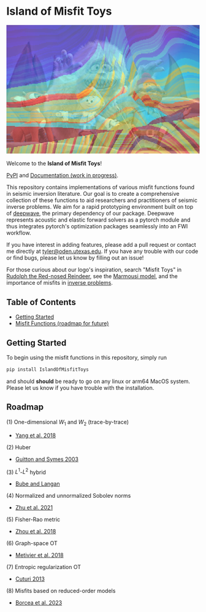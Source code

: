 # Island of Misfit Toys

![Island of Misfit Toys Banner](IslandOfMisfitToys.jpg)

Welcome to the **Island of Misfit Toys**! 

[PyPI](https://pypi.org/project/IslandOfMisfitToys/) and [Documentation (work in progress)](https://islandofmisfittoys.readthedocs.io/en/latest/index.html). 

This repository contains implementations of various misfit functions found in seismic inversion literature. 
Our goal is to create a comprehensive collection of these functions to aid researchers and practitioners of seismic inverse problems.
We aim for a rapid prototyping environment built on top of [deepwave](https://ausargeo.com/deepwave/), the primary dependency of our package. 
Deepwave represents acoustic and elastic forward solvers as a pytorch module and thus integrates pytorch's optimization packages seamlessly into an FWI workflow.

If you have interest in adding features, please add a pull request or contact me directly at tyler@oden.utexas.edu. If you have any trouble with our code or find bugs, please let us know by filling out an issue!

For those curious about our logo's inspiration, search "Misfit Toys" in [Rudolph the Red-nosed Reindeer](https://en.wikipedia.org/wiki/Rudolph_the_Red-Nosed_Reindeer_(TV_special)), see the [Marmousi model](https://en.wikipedia.org/wiki/Marmousi_model), and the importance of misfits in [inverse problems](https://en.wikipedia.org/wiki/Inverse_problem#General_statement_of_the_inverse_problem).

## Table of Contents

- [Getting Started](#getting-started)
- [Misfit Functions (roadmap for future)](#roadmap)

## Getting Started

To begin using the misfit functions in this repository, simply run

```bash
pip install IslandOfMisfitToys
```

and should **should** be ready to go on any linux or arm64 MacOS system. Please let us know if you have trouble with the installation.

## Roadmap

(1) One-dimensional $W_1$ and $W_2$ (trace-by-trace) 
  - [Yang et al. 2018](https://scholar.google.com/scholar?hl=en&as_sdt=0%2C44&q=Application+of+optimal+transport+and+the+quadratic+Wasserstein+metric+to+full-waveform+inversion&btnG=)

(2) Huber
  - [Guitton and Symes 2003](https://scholar.google.com/scholar?hl=en&as_sdt=0%2C44&q=Guitton%2C+A.%2C+and+W.+W.+Symes%2C+2003%2C+Robust+inversion+of+seismic+data+using+the+Huber+norm%3A+Geophysics&btnG=)

(3) $L^1$-$L^2$ hybrid
  - [Bube and Langan](https://scholar.google.com/scholar?hl=en&as_sdt=0%2C44&q=Hybrid+l1%E2%88%95l2+minimization+with+applications+to+tomography&btnG=)

(4) Normalized and unnormalized Sobolev norms

  - [Zhu et al. 2021](https://scholar.google.com/scholar?hl=en&as_sdt=0%2C44&q=Implicit+regularization+effects+of+the+Sobolev+norms+in+image+processing&btnG=)

(5) Fisher-Rao metric

  - [Zhou et al. 2018](https://scholar.google.com/scholar?hl=en&as_sdt=0%2C44&q=The+Wasserstein-Fisher-Rao+metric+for+waveform+based+earthquake+location&btnG=)

(6) Graph-space OT

  - [Metivier et al. 2018](https://scholar.google.com/scholar?hl=en&as_sdt=0%2C44&q=Optimal+transport+for+mitigating+cycle+skipping+in+full-waveform+inversion%3A+A+graph-space+transform+approach&btnG=)

(7) Entropic regularization OT

  - [Cuturi 2013](https://scholar.google.com/scholar?hl=en&as_sdt=0%2C44&q=Sinkhorn+distances%3A+Lightspeed+computation+of+optimal+transport&btnG=)

(8) Misfits based on reduced-order models

  - [Borcea et al. 2023](https://scholar.google.com/scholar?hl=en&as_sdt=0%2C44&q=Waveform+inversion+via+reduced+order+modeling+borcea&btnG=)
